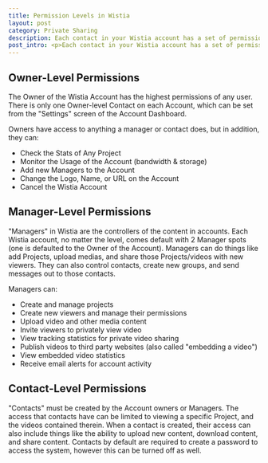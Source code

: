```yaml
---
title: Permission Levels in Wistia
layout: post
category: Private Sharing
description: Each contact in your Wistia account has a set of permissions. These permissions set out the rules for how they can interact with the files in your account.
post_intro: <p>Each contact in your Wistia account has a set of permissions.</p><p>These permissions set out the rules for how they can interact with the files in your account. In general, the permissions users can have are:</p><ul><li>Create Projects</li><li>Upload &amp; Download Media</li><li>Share Media/Projects</li><li>Track Stats and Account Usage Levels</li><li>Create New Contacts</li><li>Embed Videos</li></ul>
---
```



## Owner-Level Permissions

The Owner of the Wistia Account has the highest permissions of any user.  There is only one Owner-level Contact on each Account, which can be set from the "Settings" screen of the Account Dashboard.

Owners have access to anything a manager or contact does, but in addition, they can:

*  Check the Stats of Any Project
*  Monitor the Usage of the Account (bandwidth & storage)
*  Add new Managers to the Account
*  Change the Logo, Name, or URL on the Account
*  Cancel the Wistia Account

## Manager-Level Permissions

"Managers" in Wistia are the controllers of the content in accounts.  Each Wistia account, no matter the level, comes default with 2 Manager spots (one is defaulted to the Owner of the Account).  Managers can do things like add Projects, upload medias, and share those Projects/videos with new viewers.  They can also control contacts, create new groups, and send messages out to those contacts.

Managers can:

*  Create and manage projects
*  Create new viewers and manage their permissions
*  Upload video and other media content
*  Invite viewers to privately view video
*  View tracking statistics for private video sharing
*  Publish videos to third party websites (also called "embedding a video")
*  View embedded video statistics
*  Receive email alerts for account activity

## Contact-Level Permissions

"Contacts" must be created by the Account owners or Managers.  The access that contacts have can be limited to viewing a specific Project, and the videos contained therein.  When a contact is created, their access can also include things like the ability to upload new content, download content, and share content.  Contacts by default are required to create a password to access the system, however this can be turned off as well.

